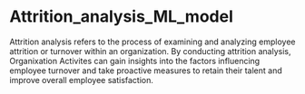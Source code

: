 # Attrition_analysis_ML_model
Attrition analysis refers to the process of examining and analyzing employee attrition or turnover within an organization.
By conducting attrition analysis, Organixation Activites can gain insights into the factors influencing employee turnover and take proactive measures to retain their talent and improve overall employee satisfaction.
